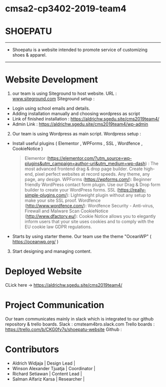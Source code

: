 # cmsa2-cp3402-2019-team4
# SHOEPATU
---
- Shoepatu is a website intended to promote service of customizing shoes & apparel.
---


<h1>Website Development</h1>

1. our team is using Siteground to host website. URL : www.siteground.com
Siteground setup :
- Login using school emails and details.
- Adding installation manually and choosing wordpress as script
- Link of finished installation : https://aldrichw.sgedu.site/cms2019team4/
- Admin Link : https://aldrichw.sgedu.site/cms2019team4/wp-admin

2. Our team is using Wordpress as main script.
Wordpress setup :
- Install useful plugins ( Elementor , WPForms , SSL , Wordfence , CookieNotice )
  > Elementor (https://elementor.com/?utm_source=wp-plugins&utm_campaign=author-uri&utm_medium=wp-dash) : The most advanced frontend drag &     drop page builder. Create high-end, pixel perfect websites at record speeds. Any theme, any page, any design.
  > WPForms (https://wpforms.com/): Beginner friendly WordPress contact form plugin. Use our Drag & Drop form builder to create your           WordPress forms.
  > SSL (https://really-simple-plugins.com/): Lightweight plugin without any setup to make your site SSL proof.
  > Wordfence (http://www.wordfence.com/): Wordfence Security - Anti-virus, Firewall and Malware Scan
  > CookieNotice (http://www.dfactory.eu/): Cookie Notice allows you to elegantly inform users that your site uses cookies and to comply       with the EU cookie law GDPR regulations.
- Starts by using starter theme. Our team use the theme "OceanWP" ( https://oceanwp.org/ )
  
3. Start designing and managing content.

<h1>Deployed Website</h1>

CLick here -> https://aldrichw.sgedu.site/cms2019team4/

<h1>Project Communication</h1>

Our team communicates mainly in slack which is integrated to our github repository & trello boards.
Slack : cmsteam4bro.slack.com
Trello boards : https://trello.com/b/CKG0fv7s/shoepatu-website
Github :

<h1>Contributors</h1>

- Aldrich Widjaja | Design Lead | 
- Winson Alexander Tjuatja | Coordinator |
- Richard Setiawan | Content Lead |
- Salman Alfariz Karsa | Researcher |
